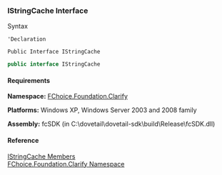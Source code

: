 ﻿### IStringCache Interface

Syntax

```vbnet
'Declaration

Public Interface IStringCache 
```

```csharp
public interface IStringCache 
```

#### Requirements

**Namespace:** [FChoice.Foundation.Clarify](fcSDK~FChoice.Foundation.Clarify_namespace.md)

**Platforms:** Windows XP, Windows Server 2003 and 2008 family

**Assembly:** fcSDK (in C:\\dovetail\\dovetail-sdk\\build\\Release\\fcSDK.dll)

#### Reference

[IStringCache Members](fcSDK~FChoice.Foundation.Clarify.IStringCache_members.md)  
[FChoice.Foundation.Clarify Namespace](fcSDK~FChoice.Foundation.Clarify_namespace.md)